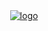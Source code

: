 <div align="center">
    <a href="https://github.com/1eminozlu/Z3DC_N">
        <img src="https://hostyum.com.tr/wp-content/uploads/2023/02/HOSTYUM-8.png" alt="logo"/>
    </a>
</div>
